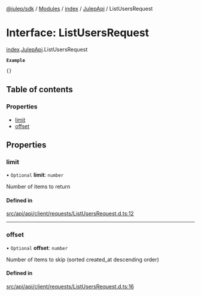 [@julep/sdk](../README.md) / [Modules](../modules.md) / [index](../modules/index.md) / [JulepApi](../modules/index.JulepApi.md) / ListUsersRequest

# Interface: ListUsersRequest

[index](../modules/index.md).[JulepApi](../modules/index.JulepApi.md).ListUsersRequest

**`Example`**

```ts
{}
```

## Table of contents

### Properties

- [limit](index.JulepApi.ListUsersRequest.md#limit)
- [offset](index.JulepApi.ListUsersRequest.md#offset)

## Properties

### limit

• `Optional` **limit**: `number`

Number of items to return

#### Defined in

[src/api/api/client/requests/ListUsersRequest.d.ts:12](https://github.com/julep-ai/samantha-dev/blob/4200383/sdks/js/src/api/api/client/requests/ListUsersRequest.d.ts#L12)

___

### offset

• `Optional` **offset**: `number`

Number of items to skip (sorted created_at descending order)

#### Defined in

[src/api/api/client/requests/ListUsersRequest.d.ts:16](https://github.com/julep-ai/samantha-dev/blob/4200383/sdks/js/src/api/api/client/requests/ListUsersRequest.d.ts#L16)
